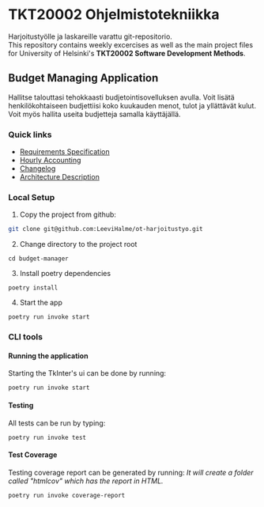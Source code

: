 # TKT20002 Ohjelmistotekniikka
Harjoitustyölle ja laskareille varattu git-repositorio.
<br />
This repository contains weekly excercises as well as the main project files for University of Helsinki's **TKT20002 Software Development Methods**.

## Budget Managing Application

Hallitse talouttasi tehokkaasti budjetointisovelluksen avulla. Voit lisätä henkilökohtaiseen budjettiisi koko kuukauden menot, tulot ja yllättävät kulut. Voit myös hallita useita budjetteja samalla käyttäjällä.

### Quick links
- [Requirements Specification](/dokumentaatio/VAATIMUSMAARITTELY.md)
- [Hourly Accounting](/dokumentaatio/TUNTIKIRJANPITO.md)
- [Changelog](/dokumentaatio/CHANGELOG.md)
- [Architecture Description](/dokumentaatio/ARKKITEHTUURI.md)

### Local Setup
1. Copy the project from github:
```sh
git clone git@github.com:LeeviHalme/ot-harjoitustyo.git
```
2. Change directory to the project root
```
cd budget-manager
```
3. Install poetry dependencies
```
poetry install
```
4. Start the app
```
poetry run invoke start
```

### CLI tools
#### Running the application
Starting the TkInter's ui can be done by running:
```
poetry run invoke start
```
#### Testing
All tests can be run by typing:
```
poetry run invoke test
```

#### Test Coverage
Testing coverage report can be generated by running:
*It will create a folder called "htmlcov" which has the report in HTML.*
```
poetry run invoke coverage-report
```